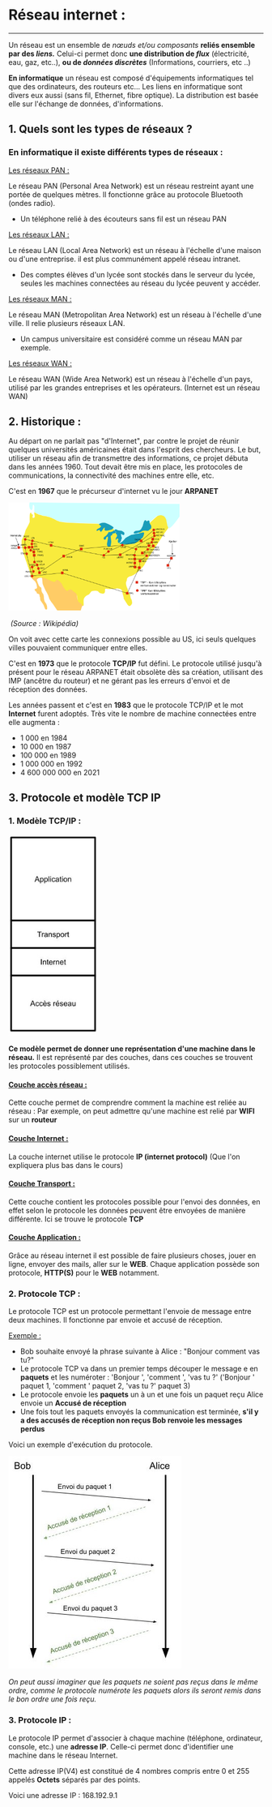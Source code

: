 # Réseau internet :

------

Un réseau est un ensemble de *nœuds et/ou composants* **reliés ensemble par des *liens.*** Celui-ci permet donc **une distribution de *flux*** (électricité, eau, gaz, etc..), **ou de *données discrètes*** (Informations, courriers, etc ..)

**En informatique** un réseau est composé d'équipements informatiques tel que des ordinateurs, des routeurs etc... Les liens en informatique sont divers eux aussi (sans fil, Ethernet, fibre optique). La distribution est basée elle sur l'échange de données, d'informations.

## 1. Quels sont les types de réseaux ?

### En informatique il existe différents types de réseaux :

<u>Les réseaux PAN :</u> 

Le réseau PAN (Personal Area Network) est un réseau restreint ayant une portée de quelques mètres. Il fonctionne grâce au protocole Bluetooth (ondes radio).

- Un téléphone relié à des écouteurs sans fil est un réseau PAN

<u>Les réseaux LAN :</u>

Le réseau LAN (Local Area Network) est un réseau à l'échelle d'une maison ou d'une entreprise. il est plus communément appelé réseau intranet.

- Des comptes élèves d'un lycée sont stockés dans le serveur du lycée, seules les machines connectées au réseau du lycée peuvent y accéder.

<u>Les réseaux MAN :</u>

Le réseau MAN (Metropolitan Area Network) est un réseau à l'échelle d'une ville. Il relie plusieurs réseaux LAN.

- Un campus universitaire est considéré comme un réseau MAN par exemple.

<u>Les réseaux WAN :</u>

Le réseau WAN (Wide Area Network) est un réseau à l'échelle d'un pays, utilisé par les grandes entreprises et les opérateurs. (Internet est un réseau WAN)

## 2. Historique :

Au départ on ne parlait pas "d'Internet", par contre le projet de réunir quelques universités américaines était dans l'esprit des chercheurs. Le but, utiliser un réseau afin de transmettre des informations, ce projet débuta dans les années 1960. Tout devait être mis en place, les protocoles de communications, la connectivité des machines entre elle, etc.

C'est en **1967** que le précurseur d'internet vu le jour **ARPANET**

<img src="./Images/Arpanet_1974.png" style="zoom: 33%;" />

​																	*(Source : Wikipédia)*



On voit avec cette carte les connexions possible au US, ici seuls quelques villes pouvaient communiquer entre elles. 

C'est en **1973** que le protocole **TCP/IP** fut défini. Le protocole utilisé jusqu'à présent pour le réseau ARPANET était obsolète dès sa création, utilisant des IMP (ancêtre du routeur) et ne gérant pas les erreurs d'envoi et de réception des données.

Les années passent et c'est en **1983** que le protocole TCP/IP et le mot **Internet** furent adoptés.
Très vite le nombre de machine connectées entre elle augmenta :

- 1 000 en 1984
- 10 000 en 1987
- 100 000 en 1989
- 1 000 000 en 1992
- 4 600 000 000 en 2021

## 3. Protocole et modèle TCP IP

### 1. Modèle TCP/IP :

 <img src="./Images/TCP_IP.jpg" style="zoom: 80%;" />



**Ce modèle permet de donner une représentation d'une machine dans le réseau.** Il est représenté par des couches, dans ces couches se trouvent les protocoles possiblement utilisés.

#### <u>Couche accès réseau :</u>

Cette couche permet de comprendre comment la machine est reliée au réseau :
Par exemple, on peut admettre qu'une machine est relié par **WIFI** sur un **routeur**

#### <u>Couche Internet :</u>

La couche internet utilise le protocole **IP (internet protocol)** (Que l'on expliquera plus bas dans le cours)

#### <u>Couche Transport :</u>

Cette couche contient les protocoles possible pour l'envoi des données, en effet selon le protocole les données peuvent être envoyées de manière différente. Ici se trouve le protocole **TCP**

#### <u>Couche Application :</u>

Grâce au réseau internet il est possible de faire plusieurs choses, jouer en ligne, envoyer des mails, aller sur le **WEB**. Chaque application possède son protocole, **HTTP(S)** pour le **WEB** notamment.

### 2. Protocole TCP :

Le protocole TCP est un protocole permettant l'envoie de message entre deux machines. Il fonctionne par envoie et accusé de réception.

<u>Exemple :</u>

- Bob souhaite envoyé la phrase suivante à Alice : "Bonjour comment vas tu?"
- Le protocole TCP va dans un premier temps découper le message e en **paquets** et les numéroter : 'Bonjour ', 'comment ', 'vas tu ?'
  ('Bonjour ' paquet 1, 'comment ' paquet 2, 'vas tu ?' paquet 3)
- Le protocole envoie les **paquets** un à un et une fois un paquet reçu Alice envoie un **Accusé de réception**
- Une fois tout les paquets envoyés la communication est terminée, **s'il y a des accusés de réception non reçus Bob renvoie les messages perdus**

Voici un exemple d'exécution du protocole.

![](./Images/TCP.jpg)



*On peut aussi imaginer que les paquets ne soient pas reçus dans le même ordre, comme le protocole numérote les paquets alors ils seront remis dans le bon ordre une fois reçu.*

### 3. Protocole IP :

Le protocole IP permet d'associer à chaque machine (téléphone, ordinateur, console, etc.) une **adresse IP**. Celle-ci permet donc d'identifier une machine dans le réseau Internet.

Cette adresse IP(V4) est constitué de 4 nombres compris entre 0 et 255 appelés **Octets** séparés par des points.

Voici une adresse IP : 168.192.9.1

